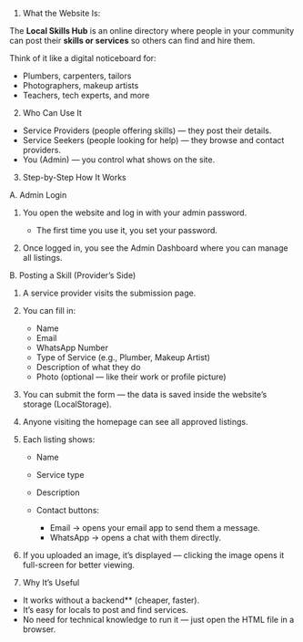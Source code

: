 1. What the Website Is: 

The **Local Skills Hub** is an online directory where people in your community can post their **skills or services** so others can find and hire them.

Think of it like a digital noticeboard for:

* Plumbers, carpenters, tailors
* Photographers, makeup artists
* Teachers, tech experts, and more

2. Who Can Use It

* Service Providers (people offering skills) — they post their details.
* Service Seekers (people looking for help) — they browse and contact providers.
* You (Admin) — you control what shows on the site.

3. Step-by-Step How It Works

A. Admin Login

1. You open the website and log in with your admin password.

   * The first time you use it, you set your password.
2. Once logged in, you see the Admin Dashboard where you can manage all listings.


B. Posting a Skill (Provider’s Side)

1. A service provider visits the submission page.
2. You can fill in:

   * Name
   * Email
   * WhatsApp Number
   * Type of Service (e.g., Plumber, Makeup Artist)
   * Description of what they do
   * Photo (optional — like their work or profile picture)
3. You can submit the form — the data is saved inside the website’s storage (LocalStorage).



1. Anyone visiting the homepage can see all approved listings.
2. Each listing shows:

   * Name
   * Service type
   * Description
   * Contact buttons:

     * Email → opens your email app to send them a message.
     * WhatsApp → opens a chat with them directly.
       
3. If you uploaded an image, it’s displayed — clicking the image opens it full-screen for better viewing.


4. Why It’s Useful

* It works without a backend** (cheaper, faster).
* It’s easy for locals to post and find services.
* No need for technical knowledge to run it — just open the HTML file in a browser.
